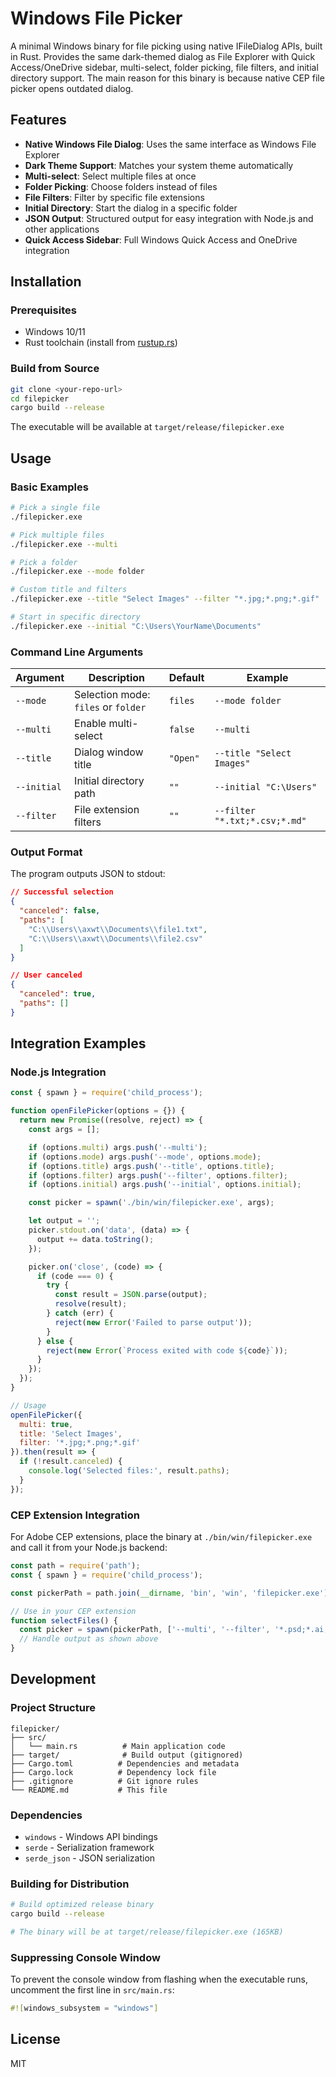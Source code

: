# Windows File Picker

A minimal Windows binary for file picking using native IFileDialog APIs, built in Rust. Provides the same dark-themed dialog as File Explorer with Quick Access/OneDrive sidebar, multi-select, folder picking, file filters, and initial directory support.
The main reason for this binary is because native CEP file picker opens outdated dialog.

## Features

- **Native Windows File Dialog**: Uses the same interface as Windows File Explorer
- **Dark Theme Support**: Matches your system theme automatically
- **Multi-select**: Select multiple files at once
- **Folder Picking**: Choose folders instead of files
- **File Filters**: Filter by specific file extensions
- **Initial Directory**: Start the dialog in a specific folder
- **JSON Output**: Structured output for easy integration with Node.js and other applications
- **Quick Access Sidebar**: Full Windows Quick Access and OneDrive integration

## Installation

### Prerequisites

- Windows 10/11
- Rust toolchain (install from [rustup.rs](https://rustup.rs/))

### Build from Source

```bash
git clone <your-repo-url>
cd filepicker
cargo build --release
```

The executable will be available at `target/release/filepicker.exe`

## Usage

### Basic Examples

```bash
# Pick a single file
./filepicker.exe

# Pick multiple files
./filepicker.exe --multi

# Pick a folder
./filepicker.exe --mode folder

# Custom title and filters
./filepicker.exe --title "Select Images" --filter "*.jpg;*.png;*.gif"

# Start in specific directory
./filepicker.exe --initial "C:\Users\YourName\Documents"
```

### Command Line Arguments

| Argument | Description | Default | Example |
|----------|-------------|---------|---------|
| `--mode` | Selection mode: `files` or `folder` | `files` | `--mode folder` |
| `--multi` | Enable multi-select | `false` | `--multi` |
| `--title` | Dialog window title | `"Open"` | `--title "Select Images"` |
| `--initial` | Initial directory path | `""` | `--initial "C:\Users"` |
| `--filter` | File extension filters | `""` | `--filter "*.txt;*.csv;*.md"` |

### Output Format

The program outputs JSON to stdout:

```json
// Successful selection
{
  "canceled": false,
  "paths": [
    "C:\\Users\\axwt\\Documents\\file1.txt",
    "C:\\Users\\axwt\\Documents\\file2.csv"
  ]
}

// User canceled
{
  "canceled": true,
  "paths": []
}
```

## Integration Examples

### Node.js Integration

```javascript
const { spawn } = require('child_process');

function openFilePicker(options = {}) {
  return new Promise((resolve, reject) => {
    const args = [];

    if (options.multi) args.push('--multi');
    if (options.mode) args.push('--mode', options.mode);
    if (options.title) args.push('--title', options.title);
    if (options.filter) args.push('--filter', options.filter);
    if (options.initial) args.push('--initial', options.initial);

    const picker = spawn('./bin/win/filepicker.exe', args);

    let output = '';
    picker.stdout.on('data', (data) => {
      output += data.toString();
    });

    picker.on('close', (code) => {
      if (code === 0) {
        try {
          const result = JSON.parse(output);
          resolve(result);
        } catch (err) {
          reject(new Error('Failed to parse output'));
        }
      } else {
        reject(new Error(`Process exited with code ${code}`));
      }
    });
  });
}

// Usage
openFilePicker({
  multi: true,
  title: 'Select Images',
  filter: '*.jpg;*.png;*.gif'
}).then(result => {
  if (!result.canceled) {
    console.log('Selected files:', result.paths);
  }
});
```

### CEP Extension Integration

For Adobe CEP extensions, place the binary at `./bin/win/filepicker.exe` and call it from your Node.js backend:

```javascript
const path = require('path');
const { spawn } = require('child_process');

const pickerPath = path.join(__dirname, 'bin', 'win', 'filepicker.exe');

// Use in your CEP extension
function selectFiles() {
  const picker = spawn(pickerPath, ['--multi', '--filter', '*.psd;*.ai;*.jpg']);
  // Handle output as shown above
}
```

## Development

### Project Structure

```
filepicker/
├── src/
│   └── main.rs          # Main application code
├── target/              # Build output (gitignored)
├── Cargo.toml          # Dependencies and metadata
├── Cargo.lock          # Dependency lock file
├── .gitignore          # Git ignore rules
└── README.md           # This file
```

### Dependencies

- `windows` - Windows API bindings
- `serde` - Serialization framework
- `serde_json` - JSON serialization

### Building for Distribution

```bash
# Build optimized release binary
cargo build --release

# The binary will be at target/release/filepicker.exe (165KB)
```

### Suppressing Console Window

To prevent the console window from flashing when the executable runs, uncomment the first line in `src/main.rs`:

```rust
#![windows_subsystem = "windows"]
```

## License

MIT